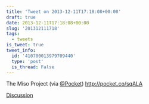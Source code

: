 ```yaml
---
title: 'Tweet on 2013-12-11T17:18:08+00:00'
draft: true
date: 2013-12-11T17:18:08+00:00
slug: '201312111718'
tags:
  - tweets
is_tweet: true
tweet_info:
  id: '410700013979709440'
  type: 'post'
  is_thread: False
---
```




The Miso Project (via [@Pocket](https://x.com/Pocket)) <http://pocket.co/sqALA>

[Discussion](https://x.com/sytelus/status/410700013979709440)
